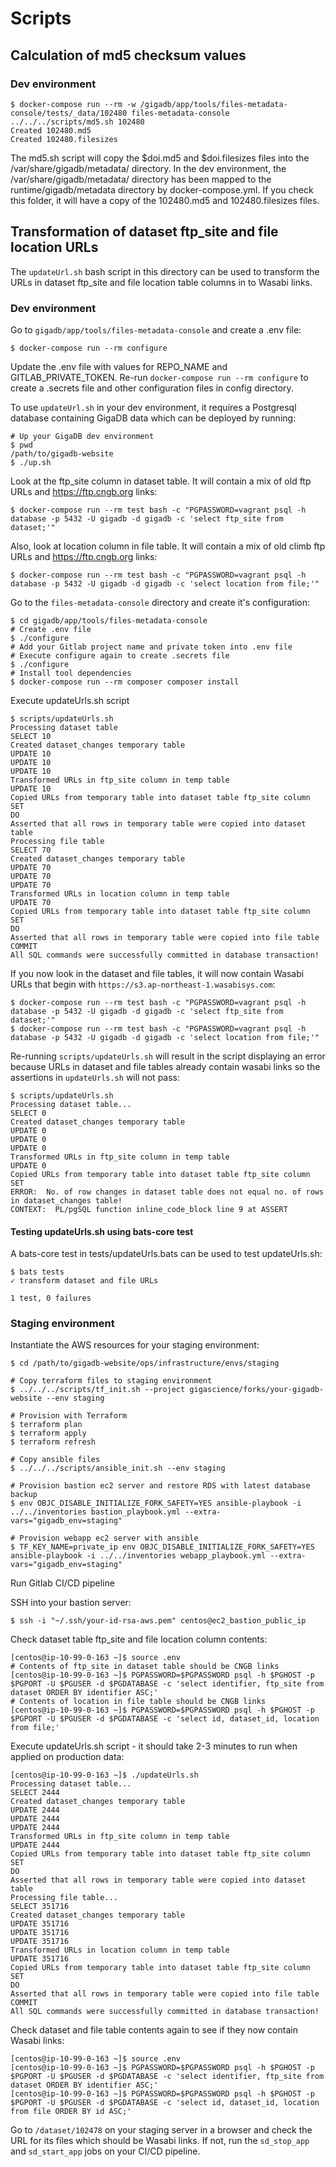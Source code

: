 # Scripts

## Calculation of md5 checksum values

### Dev environment

```
$ docker-compose run --rm -w /gigadb/app/tools/files-metadata-console/tests/_data/102480 files-metadata-console ../../../scripts/md5.sh 102480
Created 102480.md5
Created 102480.filesizes
```

The md5.sh script will copy the $doi.md5 and $doi.filesizes files into the /var/share/gigadb/metadata/ directory. In the dev environment, the /var/share/gigadb/metadata/ directory has been mapped to the runtime/gigadb/metadata directory by docker-compose.yml. If you check this folder, it will have a copy of the 102480.md5 and 102480.filesizes files.


## Transformation of dataset ftp_site and file location URLs

The `updateUrl.sh` bash script in this directory can be used to transform the
URLs in dataset ftp_site and file location table columns in to Wasabi links.

### Dev environment

Go to `gigadb/app/tools/files-metadata-console` and create a .env file:
```
$ docker-compose run --rm configure
```

Update the .env file with values for REPO_NAME and GITLAB_PRIVATE_TOKEN. Re-run
`docker-compose run --rm configure` to create a .secrets file and other
configuration files in config directory.

To use `updateUrl.sh` in your dev environment, it requires a Postgresql database
containing GigaDB data which can be deployed by running:
```
# Up your GigaDB dev environment
$ pwd
/path/to/gigadb-website
$ ./up.sh
```

Look at the ftp_site column in dataset table. It will contain a mix of old ftp 
URLs and https://ftp.cngb.org links:
```
$ docker-compose run --rm test bash -c "PGPASSWORD=vagrant psql -h database -p 5432 -U gigadb -d gigadb -c 'select ftp_site from dataset;'"
```

Also, look at location column in file table. It will contain a mix of old climb 
ftp URLs and https://ftp.cngb.org links:
```
$ docker-compose run --rm test bash -c "PGPASSWORD=vagrant psql -h database -p 5432 -U gigadb -d gigadb -c 'select location from file;'"
```

Go to the `files-metadata-console` directory and create it's configuration:
```
$ cd gigadb/app/tools/files-metadata-console
# Create .env file
$ ./configure
# Add your Gitlab project name and private token into .env file
# Execute configure again to create .secrets file
$ ./configure
# Install tool dependencies
$ docker-compose run --rm composer composer install
```

Execute updateUrls.sh script
```
$ scripts/updateUrls.sh
Processing dataset table
SELECT 10
Created dataset_changes temporary table
UPDATE 10
UPDATE 10
UPDATE 10
Transformed URLs in ftp_site column in temp table
UPDATE 10
Copied URLs from temporary table into dataset table ftp_site column
SET
DO
Asserted that all rows in temporary table were copied into dataset table
Processing file table
SELECT 70
Created dataset_changes temporary table
UPDATE 70
UPDATE 70
UPDATE 70
Transformed URLs in location column in temp table
UPDATE 70
Copied URLs from temporary table into dataset table ftp_site column
SET
DO
Asserted that all rows in temporary table were copied into file table
COMMIT
All SQL commands were successfully committed in database transaction!
```

If you now look in the dataset and file tables, it will now contain Wasabi URLs
that begin with `https://s3.ap-northeast-1.wasabisys.com`:
```
$ docker-compose run --rm test bash -c "PGPASSWORD=vagrant psql -h database -p 5432 -U gigadb -d gigadb -c 'select ftp_site from dataset;'"
$ docker-compose run --rm test bash -c "PGPASSWORD=vagrant psql -h database -p 5432 -U gigadb -d gigadb -c 'select location from file;'"
```

Re-running `scripts/updateUrls.sh` will result in the script displaying an
error because URLs in dataset and file tables already contain wasabi links so 
the assertions in `updateUrls.sh` will not pass:
```
$ scripts/updateUrls.sh
Processing dataset table...
SELECT 0
Created dataset_changes temporary table
UPDATE 0
UPDATE 0
UPDATE 0
Transformed URLs in ftp_site column in temp table
UPDATE 0
Copied URLs from temporary table into dataset table ftp_site column
SET
ERROR:  No. of row changes in dataset table does not equal no. of rows in dataset_changes table!
CONTEXT:  PL/pgSQL function inline_code_block line 9 at ASSERT
```

#### Testing updateUrls.sh using bats-core test

A bats-core test in tests/updateUrls.bats can be used to test updateUrls.sh:
```
$ bats tests
✓ transform dataset and file URLs

1 test, 0 failures
```

### Staging environment

Instantiate the AWS resources for your staging environment:
```
$ cd /path/to/gigadb-website/ops/infrastructure/envs/staging

# Copy terraform files to staging environment
$ ../../../scripts/tf_init.sh --project gigascience/forks/your-gigadb-website --env staging

# Provision with Terraform
$ terraform plan
$ terraform apply
$ terraform refresh

# Copy ansible files
$ ../../../scripts/ansible_init.sh --env staging

# Provision bastion ec2 server and restore RDS with latest database backup
$ env OBJC_DISABLE_INITIALIZE_FORK_SAFETY=YES ansible-playbook -i ../../inventories bastion_playbook.yml --extra-vars="gigadb_env=staging"

# Provision webapp ec2 server with ansible
$ TF_KEY_NAME=private_ip env OBJC_DISABLE_INITIALIZE_FORK_SAFETY=YES ansible-playbook -i ../../inventories webapp_playbook.yml --extra-vars="gigadb_env=staging"
```

Run Gitlab CI/CD pipeline

SSH into your bastion server:
```
$ ssh -i "~/.ssh/your-id-rsa-aws.pem" centos@ec2_bastion_public_ip
```

Check dataset table ftp_site and file location column contents:
```
[centos@ip-10-99-0-163 ~]$ source .env
# Contents of ftp_site in dataset table should be CNGB links
[centos@ip-10-99-0-163 ~]$ PGPASSWORD=$PGPASSWORD psql -h $PGHOST -p $PGPORT -U $PGUSER -d $PGDATABASE -c 'select identifier, ftp_site from dataset ORDER BY identifier ASC;'
# Contents of location in file table should be CNGB links
[centos@ip-10-99-0-163 ~]$ PGPASSWORD=$PGPASSWORD psql -h $PGHOST -p $PGPORT -U $PGUSER -d $PGDATABASE -c 'select id, dataset_id, location from file;'
```

Execute updateUrls.sh script - it should take 2-3 minutes to run when applied on
production data:
```
[centos@ip-10-99-0-163 ~]$ ./updateUrls.sh
Processing dataset table...
SELECT 2444
Created dataset_changes temporary table
UPDATE 2444
UPDATE 2444
UPDATE 2444
Transformed URLs in ftp_site column in temp table
UPDATE 2444
Copied URLs from temporary table into dataset table ftp_site column
SET
DO
Asserted that all rows in temporary table were copied into dataset table
Processing file table...
SELECT 351716
Created dataset_changes temporary table
UPDATE 351716
UPDATE 351716
UPDATE 351716
Transformed URLs in location column in temp table
UPDATE 351716
Copied URLs from temporary table into dataset table ftp_site column
SET
DO
Asserted that all rows in temporary table were copied into file table
COMMIT
All SQL commands were successfully committed in database transaction!
```

Check dataset and file table contents again to see if they now contain Wasabi
links:
```
[centos@ip-10-99-0-163 ~]$ source .env
[centos@ip-10-99-0-163 ~]$ PGPASSWORD=$PGPASSWORD psql -h $PGHOST -p $PGPORT -U $PGUSER -d $PGDATABASE -c 'select identifier, ftp_site from dataset ORDER BY identifier ASC;'
[centos@ip-10-99-0-163 ~]$ PGPASSWORD=$PGPASSWORD psql -h $PGHOST -p $PGPORT -U $PGUSER -d $PGDATABASE -c 'select id, dataset_id, location from file ORDER BY id ASC;'
```

Go to `/dataset/102478` on your staging server in a browser and check the URL for
its files which should be Wasabi links. If not, run the `sd_stop_app` and
`sd_start_app` jobs on your CI/CD pipeline.